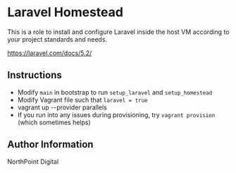 # Laravel Homestead

This is a role to install and configure Laravel inside the host VM according to your project standards and needs.

https://laravel.com/docs/5.2/

## Instructions

* Modify `main` in bootstrap to run `setup_laravel` and `setup_homestead`
* Modify Vagrant file such that `laravel = true`
* vagrant up --provider parallels
* If you run into any issues during provisioning, try `vagrant provision` (which sometimes helps)

## Author Information

NorthPoint Digital
